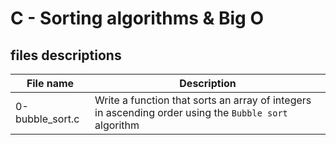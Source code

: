 # C - Sorting algorithms & Big O

## files descriptions

| File name       | Description                                                                                           |
| --------------- | ----------------------------------------------------------------------------------------------------- |
| 0-bubble_sort.c | Write a function that sorts an array of integers in ascending order using the `Bubble sort` algorithm |
